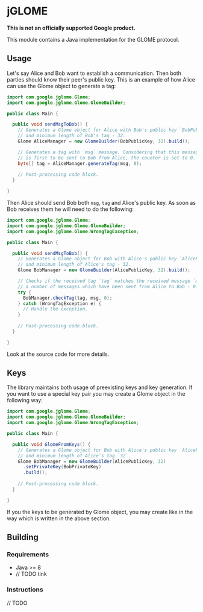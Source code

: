 # jGLOME
**This is not an officially supported Google product.**

This module contains a Java implementation for the GLOME
protocol.

## Usage

Let's say Alice and Bob want to establish a communication. Then both parties
should know their peer's public key. This is an example of how Alice can use 
the Glome object to generate a tag:

```Java
import com.google.jglome.Glome;
import com.google.jglome.Glome.GlomeBuilder;

public class Main {

  public void sendMsgToBob() {
    // Generates a Glome object for Alice with Bob's public key `BobPublicKey` 
    // and minimum length of Bob's tag - 32.
    Glome AliceManager = new GlomeBuilder(BobPublicKey, 32).build();

    // Generates a tag with `msg` message. Considering that this message 
    // is first to be sent to Bob from Alice, the counter is set to 0.
    byte[] tag = AliceManager.generateTag(msg, 0);
    
    // Post-processing code block.
  }

}
```

Then Alice should send Bob both `msg`, `tag` and Alice's public key.
As soon as Bob receives them he will need to do the following:

```Java
import com.google.jglome.Glome;
import com.google.jglome.Glome.GlomeBuilder;
import com.google.jglome.Glome.WrongTagException;

public class Main {

  public void sendMsgToBob() {
    // Generates a Glome object for Bob with Alice's public key `AlicePublicKey` 
    // and minimum length of Alice's tag - 32.
    Glome BobManager = new GlomeBuilder(AlicePublicKey, 32).build();

    // Checks if the received tag `tag` matches the received message `msg` and
    // a number of messages which have been sent from Alice to Bob - 0.
    try {
      BobManager.checkTag(tag, msg, 0);
    } catch (WrongTagException e) {
      // Handle the exception.
    }
    
    // Post-processing code block.
  }

}
```

Look at the source code for more details.

## Keys

The library maintains both usage of preexisting keys and key generation. If you
want to use a special key pair you may create a Glome object in the following way:

```Java
import com.google.jglome.Glome;
import com.google.jglome.Glome.GlomeBuilder;
import com.google.jglome.Glome.WrongTagException;

public class Main {

  public void GlomeFromKeys() {
    // Generates a Glome object for Bob with Alice's public key `AlicePublicKey` 
    // and minimum length of Alice's tag `32`.
    Glome BobManager = new GlomeBuilder(AlicePublicKey, 32)
      .setPrivateKey(BobPrivateKey)
      .build();
    
    // Post-processing code block.
  }

}
```

If you the keys to be generated by Glome object, you may create like in the way
which is written in the above section.

## Building 

### Requirements

-   Java >= 8
-   // TODO tink

### Instructions

// TODO
